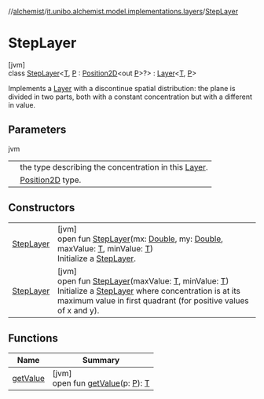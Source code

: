 //[alchemist](../../../index.md)/[it.unibo.alchemist.model.implementations.layers](../index.md)/[StepLayer](index.md)

# StepLayer

[jvm]\
class [StepLayer](index.md)<[T](index.md), [P](index.md) : [Position2D](../../it.unibo.alchemist.model.interfaces/-position2-d/index.md)<out [P](../../it.unibo.alchemist/-supported-incarnations/get.md)>?> : [Layer](../../it.unibo.alchemist.model.interfaces/-layer/index.md)<[T](../../it.unibo.alchemist/-supported-incarnations/get.md), [P](../../it.unibo.alchemist/-supported-incarnations/get.md)> 

Implements a [Layer](../../it.unibo.alchemist.model.interfaces/-layer/index.md) with a discontinue spatial distribution: the plane is divided in two parts, both with a constant concentration but with a different in value.

## Parameters

jvm

| | |
|---|---|
| <T> | the type describing the concentration in this [Layer](../../it.unibo.alchemist.model.interfaces/-layer/index.md). |
| <P> | [Position2D](../../it.unibo.alchemist.model.interfaces/-position2-d/index.md) type. |

## Constructors

| | |
|---|---|
| [StepLayer](-step-layer.md) | [jvm]<br>open fun [StepLayer](-step-layer.md)(mx: [Double](https://kotlinlang.org/api/latest/jvm/stdlib/kotlin/-double/index.html), my: [Double](https://kotlinlang.org/api/latest/jvm/stdlib/kotlin/-double/index.html), maxValue: [T](../../it.unibo.alchemist/-supported-incarnations/get.md), minValue: [T](../../it.unibo.alchemist/-supported-incarnations/get.md))<br>Initialize a [StepLayer](index.md). |
| [StepLayer](-step-layer.md) | [jvm]<br>open fun [StepLayer](-step-layer.md)(maxValue: [T](../../it.unibo.alchemist/-supported-incarnations/get.md), minValue: [T](../../it.unibo.alchemist/-supported-incarnations/get.md))<br>Initialize a [StepLayer](index.md) where concentration is at its maximum value in first quadrant (for positive values of x and y). |

## Functions

| Name | Summary |
|---|---|
| [getValue](get-value.md) | [jvm]<br>open fun [getValue](get-value.md)(p: [P](../../it.unibo.alchemist/-supported-incarnations/get.md)): [T](../../it.unibo.alchemist/-supported-incarnations/get.md) |
